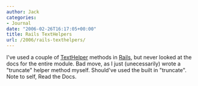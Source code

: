 ```yaml
---
author: Jack
categories:
- Journal
date: "2006-02-26T16:17:05+00:00"
title: Rails TextHelpers
url: /2006/rails-texthelpers/
---
```


I've used a couple of [TextHelper][1] methods in [Rails][2], but never looked at the docs for the entire module. Bad move, as I just (unecessarily) wrote a "truncate" helper method myself. Should've used the built in "truncate". Note to self, Read the Docs. 

[1]: <http://api.rubyonrails.com/classes/ActionView/Helpers/TextHelper.html> 

[2]: <http://www.rubyonrails.org>